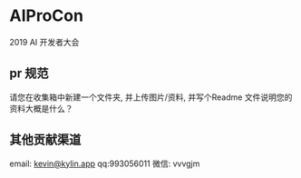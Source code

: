 # AIProCon
2019 AI 开发者大会



## pr 规范

请您在收集箱中新建一个文件夹, 并上传图片/资料, 并写个Readme 文件说明您的资料大概是什么？



## 其他贡献渠道

email: kevin@kylin.app
qq:993056011
微信: vvvgjm
